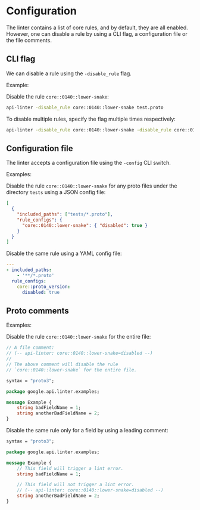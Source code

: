 # Configuration

The linter contains a list of core rules, and by default, they are all enabled.
However, one can disable a rule by using a CLI flag, a configuration file or the file
comments.

## CLI flag

We can disable a rule using the `-disable_rule` flag.

Example:

Disable the rule `core::0140::lower-snake`:

```sh
api-linter -disable_rule core::0140::lower-snake test.proto
```

To disable multiple rules, specify the flag multiple times respectively:

```sh
api-linter -disable_rule core::0140::lower-snake -disable_rule core::0131::request-name-field test.proto
```

## Configuration file

The linter accepts a configuration file using the `-config` CLI switch.

Examples:

Disable the rule `core::0140::lower-snake` for any proto files under the
directory `tests` using a JSON config file:

```json
[
  {
    "included_paths": ["tests/*.proto"],
    "rule_configs": {
      "core::0140::lower-snake": { "disabled": true }
    }
  }
]
```

Disable the same rule using a YAML config file:

```yaml
---
- included_paths:
    - '**/*.proto'
  rule_configs:
    core::proto_version:
      disabled: true
```

## Proto comments

Examples:

Disable the rule `core::0140::lower-snake` for the entire file:

```proto
// A file comment:
// (-- api-linter: core::0140::lower-snake=disabled --)
//
// The above comment will disable the rule
// `core::0140::lower-snake` for the entire file.

syntax = "proto3";

package google.api.linter.examples;

message Example {
    string badFieldName = 1;
    string anotherBadFieldName = 2;
}
```

Disable the same rule only for a field by using a leading comment:

```protobuf
syntax = "proto3";

package google.api.linter.examples;

message Example {
    // This field will trigger a lint error.
    string badFieldName = 1;

    // This field will not trigger a lint error.
    // (-- api-linter: core::0140::lower-snake=disabled --)
    string anotherBadFieldName = 2;
}
```
